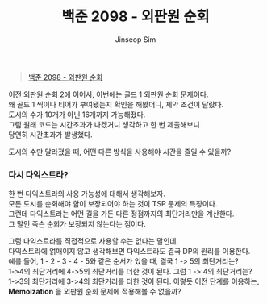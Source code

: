 ﻿---
layout: post
title: "백준 2098 - 외판원 순회"
categories: Baekjoon
tags: [cpp]
author:
  - Jinseop Sim
---
> [백준 2098 - 외판원 순회](https://www.acmicpc.net/problem/2098)

이전 외판원 순회 2에 이어서, 이번에는 골드 1 외판원 순회 문제이다.  
왜 골드 1 씩이나 티어가 부여됐는지 확인을 해봤더니, 제약 조건이 달랐다.  
도시의 수가 10개가 아닌 16개까지 가능해졌다.  
그럼 원래 코드는 시간초과가 나겠거니 생각하고 한 번 제출해보니  
당연히 시간초과가 발생했다.  

도시의 수만 달라졌을 때, 어떤 다른 방식을 사용해야 시간을 줄일 수 있을까?  

### 다시 다익스트라?
한 번 다익스트라의 사용 가능성에 대해서 생각해보자.  
모든 도시를 순회해야 함이 보장되어야 하는 것이 TSP 문제의 특징이다.  
그런데 다익스트라는 어떤 길을 가든 다른 정점까지의 최단거리만을 계산한다.  
그 말인 즉슨 순회가 보장되지 않는다는 점이다.  

그럼 다익스트라를 직접적으로 사용할 수는 없다는 말인데,  
다익스트라에 얽매이지 않고 생각해보면 다익스트라도 결국 DP의 원리를 이용한다.  
예를 들어, 1 - 2 - 3 - 4 - 5와 같은 순서가 있을 때, 결국 1 -> 5의 최단거리는?  
1->4의 최단거리에 4->5의 최단거리를 더한 것이 된다. 그럼 1 -> 4의 최단거리는?  
1->3의 최단거리에 3->4의 최단거리를 더한 것이 된다. 이렇듯 이전 단계를 이용하는,  
__Memoization__ 을 외판원 순회 문제에 적용해볼 수 없을까?  
